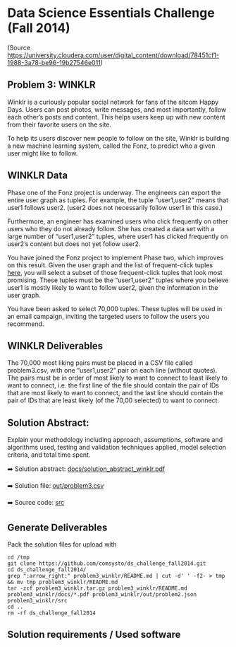 Data Science Essentials Challenge (Fall 2014)
=============================================

(Source https://university.cloudera.com/user/digital_content/download/78451cf1-1988-3a78-be96-19b27546e011)

Problem 3: WINKLR
-------
Winklr is a curiously popular social network for fans of the sitcom Happy Days. Users can post photos, write messages, and most importantly, follow each other’s posts and content. This helps users keep up with new content from their favorite users on the site.

To help its users discover new people to follow on the site, Winklr is building a new machine learning system, called the Fonz, to predict who a given user might like to follow.

WINKLR Data
-------
Phase one of the Fonz project is underway. The engineers can export the entire user graph as tuples. For example, the tuple “user1,user2” means that user1 follows user2. (user2 does not necessarily follow user1 in this case.)

Furthermore, an engineer has examined users who click frequently on other users who they do not already follow. She has created a data set with a large number of “user1,user2” tuples, where user1 has clicked frequently on user2’s content but does not yet follow user2.

You have joined the Fonz project to implement Phase two, which improves on this result. Given the user graph and the list of frequent-click tuples [here](data/), you will select a subset of those frequent-click tuples that look most promising. These tuples must be the “user1,user2” tuples where you believe user1 is mostly likely to want to follow user2, given the information in the user graph.

You have been asked to select 70,000 tuples. These tuples will be used in an email campaign, inviting the targeted users to follow the users you recommend.

WINKLR Deliverables
-------
The 70,000 most liking pairs must be placed in a CSV file called problem3.csv, with one “user1,user2” pair on each line (without quotes). The pairs must be in order of most likely to want to connect to least likely to want to connect, i.e. the first line of the file should contain the pair of IDs that are most likely to want to connect, and the last line should contain the pair of IDs that are least likely (of the 70,00 selected) to want to connect.

Solution Abstract:
-------
Explain your methodology including approach, assumptions, software and algorithms used, testing and validation techniques applied, model selection criteria, and total time spent.

:arrow_right: Solution abstract: [docs/solution_abstract_winklr.pdf](docs/solution_abstract_winklr.pdf)

:arrow_right: Solution file: [out/problem3.csv](out/problem3.csv)

:arrow_right: Source code: [src](src)


Generate Deliverables
-------

Pack the solution files for upload with

	cd /tmp
	git clone https://github.com/comsysto/ds_challenge_fall2014.git
	cd ds_challenge_fall2014/
	grep ":arrow_right:" problem3_winklr/README.md | cut -d' ' -f2- > tmp && mv tmp problem3_winklr/README.md
	tar -zcf problem3_winklr.tar.gz problem3_winklr/README.md problem3_winklr/docs/*.pdf problem3_winklr/out/problem2.json problem3_winklr/src
	cd ..
	rm -rf ds_challenge_fall2014

Solution requirements / Used software
-------


